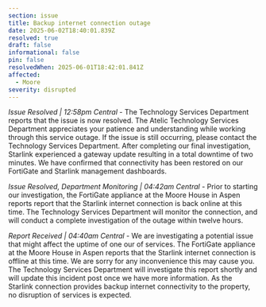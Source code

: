 ```yaml
---
section: issue
title: Backup internet connection outage
date: 2025-06-02T18:40:01.839Z
resolved: true
draft: false
informational: false
pin: false
resolvedWhen: 2025-06-01T18:42:01.841Z
affected:
  - Moore
severity: disrupted
---
```

*Issue Resolved | 12:58pm Central* - The Technology Services Department reports that the issue is now resolved. The Atelic Technology Services Department appreciates your patience and understanding while working through this service outage. If the issue is still occurring, please contact the Technology Services Department. After completing our final investigation, Starlink experienced a gateway update resulting in a total downtime of two minutes. We have confirmed that connectivity has been restored on our FortiGate and Starlink management dashboards.

*Issue Resolved, Department Monitoring | 04:42am Central* - Prior to starting our investigation, the FortiGate appliance at the Moore House in Aspen reports report that the Starlink internet connection is back online at this time. The Technology Services Department will monitor the connection, and will conduct a complete investigation of the outage within twelve hours.

*Report Received | 04:40am Central* - We are investigating a potential issue that might affect the uptime of one our of services. The FortiGate appliance at the Moore House in Aspen reports that the Starlink internet connection is offline at this time. We are sorry for any inconvenience this may cause you. The Technology Services Department will investigate this report shortly and will update this incident post once we have more information. As the Starlink connection provides backup internet connectivity to the property, no disruption of services is expected.